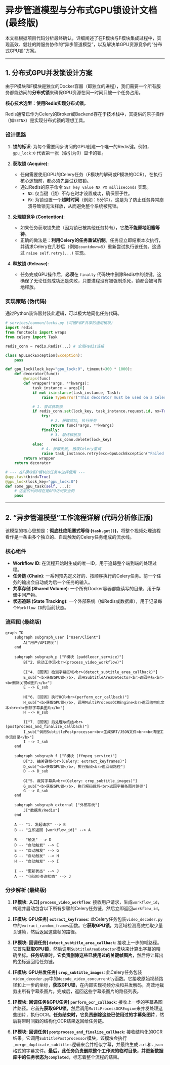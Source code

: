 # 异步管道模型与分布式GPU锁设计文档 (最终版)

本文档根据项目代码分析最终确认，详细阐述了在P模块与F模块集成过程中，实现高效、健壮的跨服务协作的“异步管道模型”，以及解决单GPU资源竞争的“分布式GPU锁”方案。

---

## 1. 分布式GPU并发锁设计方案

由于P模块和F模块是独立的Docker容器（即独立的进程），我们需要一个所有服务都能访问的**分布式锁**来确保GPU资源在同一时间只被一个任务占用。

**核心技术选型：使用Redis实现分布式锁。**

Redis通常已作为Celery的Broker或Backend存在于技术栈中，其提供的原子操作（如`SETNX`）是实现分布式锁的理想工具。

### 设计思路

1.  **锁的标识**: 为每个需要同步访问的GPU创建一个唯一的Redis键。例如，`gpu_lock:0` 代表第一张（索引为0）显卡的锁。

2.  **获取锁 (Acquire)**:
    *   任何需要使用GPU的Celery任务（F模块的解码或P模块的OCR），在执行核心逻辑前，都必须先尝试获取锁。
    *   通过Redis的原子命令 `SET key value NX PX milliseconds` 实现。
        *   `NX`: 仅当键（锁）不存在时才设置成功，确保原子性。
        *   `PX`: 为锁设置一个**超时时间**（例如：5分钟）。这是为了防止任务异常崩溃导致锁无法释放，从而避免整个系统被死锁。

3.  **处理锁竞争 (Contention)**:
    *   如果任务获取锁失败（因为锁已被其他任务持有），它**绝不能原地阻塞等待**。
    *   正确的做法是：**利用Celery的任务重试机制**。任务应立即结束本次执行，并请求Celery在几秒后（例如`countdown=5`）重新尝试执行该任务。这通过 `raise self.retry(...)` 实现。

4.  **释放锁 (Release)**:
    *   任务完成GPU操作后，**必须**在 `finally` 代码块中删除Redis中的锁键。这确保了无论任务成功还是失败，只要进程没有被强制杀死，锁都会被可靠地释放。

### 实现策略 (伪代码)

通过Python装饰器封装此逻辑，可以极大地简化任务代码。

```python
# services/common/locks.py (可被P和F共享的通用模块)
import redis
from functools import wraps
from celery import Task

redis_conn = redis.Redis(...) # 全局Redis连接

class GpuLockException(Exception):
    pass

def gpu_lock(lock_key="gpu_lock:0", timeout=300 * 1000):
    def decorator(func):
        @wraps(func)
        def wrapper(*args, **kwargs):
            task_instance = args[0]
            if not isinstance(task_instance, Task):
                raise TypeError("This decorator must be used on a Celery Task method.")

            # 1. 尝试获取锁
            if redis_conn.set(lock_key, task_instance.request.id, nx=True, px=timeout):
                try:
                    # 2. 获取成功, 执行任务
                    return func(*args, **kwargs)
                finally:
                    # 3. 最终释放锁
                    redis_conn.delete(lock_key)
            else:
                # 4. 获取失败, 触发Celery重试
                raise task_instance.retry(exc=GpuLockException("Failed to acquire GPU lock"), countdown=5)
        return wrapper
    return decorator

# --- 在F模块和P模块的任务中这样使用 ---
@app.task(bind=True)
@gpu_lock(lock_key="gpu_lock:0")
def some_gpu_task(self, ...):
    # 这里的代码现在是GPU访问安全的
    pass
```

---

## 2. “异步管道模型”工作流程详解 (代码分析修正版)

该模型的核心思想是：**彻底杜绝阻塞式等待 (`task.get()`)**，将整个视频处理流程看作是一条由多个独立的、自动触发的Celery任务组成的流水线。

### 核心组件

*   **Workflow ID**: 在流程开始时生成的唯一ID，用于追踪整个端到端的处理过程。
*   **任务链 (Chain)**: 一系列预先定义好的、按顺序执行的Celery任务。前一个任务的输出会自动成为后一个任务的输入。
*   **共享存储 (Shared Volume)**: 一个所有Docker容器都能读写的目录，用于存储中间产物。
*   **状态追踪 (State Tracking)**: 一个外部系统（如Redis或数据库），用于记录每个`Workflow ID`的当前状态。

### 流程图 (最终版)

```mermaid
graph TD
    subgraph subgraph_user ["User/Client"]
        A["用户/API网关"]
    end

    subgraph subgraph_p ["P模块 (paddleocr_service)"]
        B["2. 启动工作流<br>(process_video_workflow)"]
        
        E["4. [回调] 检测字幕区域<br>(detect_subtitle_area_callback)"]
        E_sub["<b>获取GPU锁</b>, 调用SubtitleAreaDetector<br>返回坐标<br><b>删除关键帧图片</b>"]
        E --> E_sub

        H["6. [回调] 执行OCR<br>(perform_ocr_callback)"]
        H_sub["<b>获取GPU锁</b>, 调用MultiProcessOCREngine<br>返回结构化文本<br><b>删除字幕条图片</b>"]
        H --> H_sub

        I["7. [回调] 后处理与终结<br>(postprocess_and_finalize_callback)"]
        I_sub["调用SubtitlePostprocessor<br>生成SRT/JSON文件<br><b>清理工作流目录</b>"]
        I --> I_sub
    end

    subgraph subgraph_f ["F模块 (ffmpeg_service)"]
        D["3. 抽关键帧<br>(Celery: extract_keyframes)"]
        D_sub["<b>获取GPU锁</b>, 执行抽帧<br>返回帧路径"]
        D --> D_sub

        G["5. 裁剪字幕条<br>(Celery: crop_subtitle_images)"]
        G_sub["<b>获取GPU锁</b>, 执行解码裁剪<br>返回字幕条图片路径"]
        G --> G_sub
    end
    
    subgraph subgraph_external ["外部系统"]
        J["数据库/Redis"]
    end

    A -- "1. 发起请求" --> B
    B -- "立即返回 {workflow_id}" --> A
    
    B -- "触发" --> D
    D -- "自动触发" --> E
    E -- "自动触发" --> G
    G -- "自动触发" --> H
    H -- "自动触发" --> I
    
    I -- "更新状态" --> J
    A -- "(轮询)查询状态" --> J
```

### 分步解析 (最终版)

1.  **[P模块: 入口] `process_video_workflow`**: 接收用户请求，生成`workflow_id`，构建并启动包含以下所有步骤的Celery任务链，然后立即返回`workflow_id`。

2.  **[F模块: GPU任务] `extract_keyframes`**: 此Celery任务包装`video_decoder.py`中的`extract_random_frames`函数。它**获取GPU锁**，为区域检测高效抽取少量关键帧，然后返回这些帧的路径。

3.  **[P模块: 回调任务] `detect_subtitle_area_callback`**: 接收上一步的帧路径。它首先**获取GPU锁**，然后调用`SubtitleAreaDetector`模块来计算出字幕的精确坐标。**任务结束时，它负责删除这些已使用过的关键帧图片**，然后将计算出的坐标返回给任务链。

4.  **[F模块: GPU并发任务] `crop_subtitle_images`**: 此Celery任务包装`video_decoder.py`中的`decode_video_concurrently`函数。它接收原始视频路径和上一步的坐标，**获取GPU锁**，在内部实现视频分块和并发解码，高效地裁剪出所有字幕条图片。完成后，返回这些字幕条图片的路径列表。

5.  **[P模块: 回调任务&GPU任务] `perform_ocr_callback`**: 接收上一步的字幕条图片路径。它首先**获取GPU锁**，然后调用`MultiProcessOCREngine`来并发处理这些图片，执行OCR。**任务结束时，它负责删除这些已使用过的字幕条图片**，然后将带时间戳的结构化OCR结果返回给任务链。

6.  **[P模块: 回调任务] `postprocess_and_finalize_callback`**: 接收结构化的OCR结果。它调用`SubtitlePostprocessor`模块，该模块会执行`_merge_duplicate_subtitles`逻辑来合并相似字幕，并最终生成`.srt`和`.json`格式的字幕文件。**最后，此任务负责删除整个工作流的临时目录，并更新数据库中的任务状态为`completed`**，标志着整个流程的结束。
